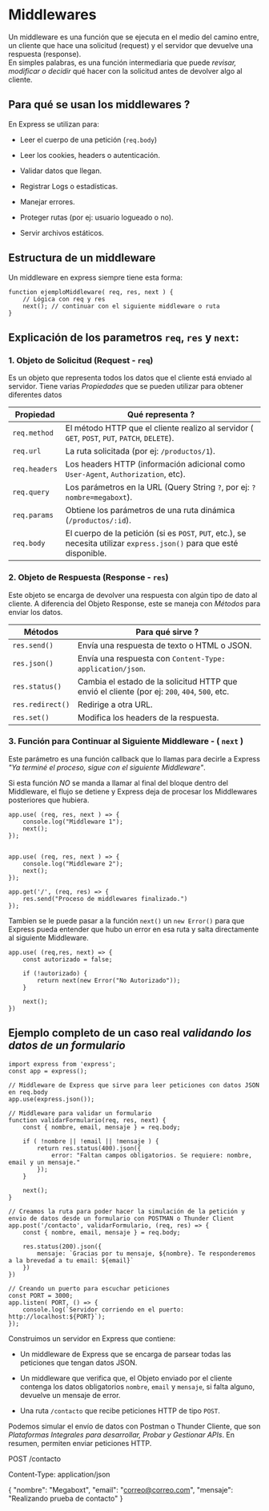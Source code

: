 # Middlewares

Un middleware es una función que se ejecuta en el medio del camino entre, un cliente que hace una solicitud (request) y el servidor que devuelve una respuesta (response).  
En simples palabras, es una función intermediaria que puede *revisar, modificar o decidir* qué hacer con la solicitud antes de devolver algo al cliente.  


## Para qué se usan los middlewares ?

En Express se utilizan para: 

- Leer el cuerpo de una petición (`req.body`)

- Leer los cookies, headers o autenticación.

- Validar datos que llegan.

- Registrar Logs o estadísticas.

- Manejar errores.

- Proteger rutas (por ej: usuario logueado o no).

- Servir archivos estáticos.


## Estructura de un middleware 

Un middleware en express siempre tiene esta forma:  

    function ejemploMiddleware( req, res, next ) {
        // Lógica con req y res
        next(); // continuar con el siguiente middleware o ruta
    }




## Explicación de los parametros `req`, `res` y `next`:


### 1. Objeto de Solicitud (Request - `req`)  

Es un objeto que representa todos los datos que el cliente está enviado al servidor. Tiene varias *Propiedades* que se pueden utilizar para obtener diferentes datos

| Propiedad                  | Qué representa ?                                                                                                         |
|----------------------------|--------------------------------------------------------------------------------------------------------------------------|
| `req.method`               | El método HTTP que el cliente realizo al servidor ( `GET`, `POST`, `PUT`, `PATCH`, `DELETE`).                            |
| `req.url`                  | La ruta solicitada (por ej: `/productos/1`).                                                                             |
| `req.headers`              | Los headers HTTP (información adicional como `User-Agent`, `Authorization`, etc).                                        |
| `req.query`                | Los parámetros en la URL (Query String `?`, por ej: `?nombre=megaboxt`).                                                 |
| `req.params`               | Obtiene los parámetros de una ruta dinámica (`/productos/:id`).                                                          |
| `req.body`                 | El cuerpo de la petición (si es `POST`, `PUT`, etc.), se necesita utilizar `express.json()` para que esté disponible.    |



### 2. Objeto de Respuesta (Response - `res`)

Este objeto se encarga de devolver una respuesta con algún tipo de dato al cliente. A diferencia del Objeto Response, este se maneja con *Métodos* para enviar los datos.

| Métodos                    | Para qué sirve ?                                                                                                         |
|----------------------------|--------------------------------------------------------------------------------------------------------------------------|
| `res.send()`               | Envía una respuesta de texto o HTML o JSON.                                                                              |
| `res.json()`               | Envía una respuesta con `Content-Type: application/json`.                                                                |
| `res.status()`             | Cambia el estado de la solicitud HTTP que envió el cliente (por ej: `200`, `404`, `500`, etc.                            |
| `res.redirect()`           | Redirige a otra URL.                                                                                                     |
| `res.set()`                | Modifica los headers de la respuesta.                                                                                    |



### 3. Función para Continuar al Siguiente Middleware - ( `next` )

Este parámetro es una función callback que lo llamas para decirle a Express *"Ya terminé el proceso, sigue con el siguiente Middleware"*.  

Si esta función *NO* se manda a llamar al final del bloque dentro del Middleware, el flujo se detiene y Express deja de procesar los Middlewares posteriores que hubiera.


    app.use( (req, res, next ) => {
        console.log("Middleware 1");
        next();
    });
    
    
    app.use( (req, res, next ) => {
        console.log("Middleware 2");
        next();
    });
    
    app.get('/', (req, res) => {
        res.send("Proceso de middlewares finalizado.")
    });



Tambien se le puede pasar a la función `next()` un `new Error()` para que Express pueda entender que hubo un error en esa ruta y salta directamente al siguiente Middleware.


    app.use( (req,res, next) => {
        const autorizado = false;
    
        if (!autorizado) {
            return next(new Error("No Autorizado"));
        }
    
        next();
    })




## Ejemplo completo de un caso real *validando los datos de un formulario*          



    import express from 'express';
    const app = express();
    
    // Middleware de Express que sirve para leer peticiones con datos JSON en req.body
    app.use(express.json());
    
    // Middleware para validar un formulario 
    function validarFormulario(req, res, next) {
        const { nombre, email, mensaje } = req.body;
    
        if ( !nombre || !email || !mensaje ) {
            return res.status(400).json({
                error: "Faltan campos obligatorios. Se requiere: nombre, email y un mensaje."
            });
        }
    
        next();
    }
    
    // Creamos la ruta para poder hacer la simulación de la petición y envio de datos desde un formulario con POSTMAN o Thunder Client
    app.post('/contacto', validarFormulario, (req, res) => {
        const { nombre, email, mensaje } = req.body;
    
        res.status(200).json({
            mensaje: `Gracias por tu mensaje, ${nombre}. Te responderemos a la brevedad a tu email: ${email}`
        })
    })
    
    // Creando un puerto para escuchar peticiones
    const PORT = 3000;
    app.listen( PORT, () => {
        console.log(`Servidor corriendo en el puerto: http://localhost:${PORT}`);
    });




Construimos un servidor en Express que contiene:

- Un middleware de Express que se encarga de parsear todas las peticiones que tengan datos JSON.

- Un middleware que verifica que, el Objeto enviado por el cliente contenga los datos obligatorios `nombre`, `email` y `mensaje`, si falta alguno, devuelve un mensaje de error.

- Una ruta `/contacto` que recibe peticiones HTTP de tipo `POST`.




Podemos simular el envío de datos con Postman o Thunder Cliente, que son *Plataformas Integrales para desarrollar, Probar y Gestionar APIs*. En resumen, permiten enviar peticiones HTTP.


POST /contacto

Content-Type: application/json

{
    "nombre": "Megaboxt",
    "email": "correo@correo.com",
    "mensaje": "Realizando prueba de contacto"
}

